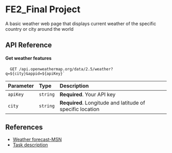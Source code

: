 # FE2_Final Project
A basic weather web page that displays current weather of the specific country or city around the world
## API Reference
#### Get weather features
```http
  GET /api.openweathermap.org/data/2.5/weather?q=${city}&appid=${apiKey}`
```
| Parameter | Type     | Description                                               |
| :-------- | :------- | :---------------------------------------------------------|
| `apiKey`  | `string` | **Required**. Your API key                                |
| `city`    | `string` | **Required**. Longitude and latitude of specific location |

## References
 - [Weather forecast-MSN](https://www.msn.com/en-us/weather/forecast/in-%C4%90%C3%A0-L%E1%BA%A1t,L%C3%A2m-%C4%90%E1%BB%93ng?loc=eyJsIjoixJDDoCBM4bqhdCIsInIiOiJMw6JtIMSQ4buTbmciLCJyMiI6IsSQw6AgTOG6oXQiLCJjIjoiVmnhu4d0IE5hbSIsImkiOiJWTiIsInQiOjEwMiwiZyI6InZpLXZuIiwieCI6IjEwOC40NDQ5OTk2OTQ4MjQyMiIsInkiOiIxMS45MzYyMDAxNDE5MDY3MzgifQ%3D%3D&weadegreetype=F)
 - [Task description](https://just-cream-feb.notion.site/Final-Project-Front-End-2-a0f859eda0424c82b9fb0185c2d973d5)

